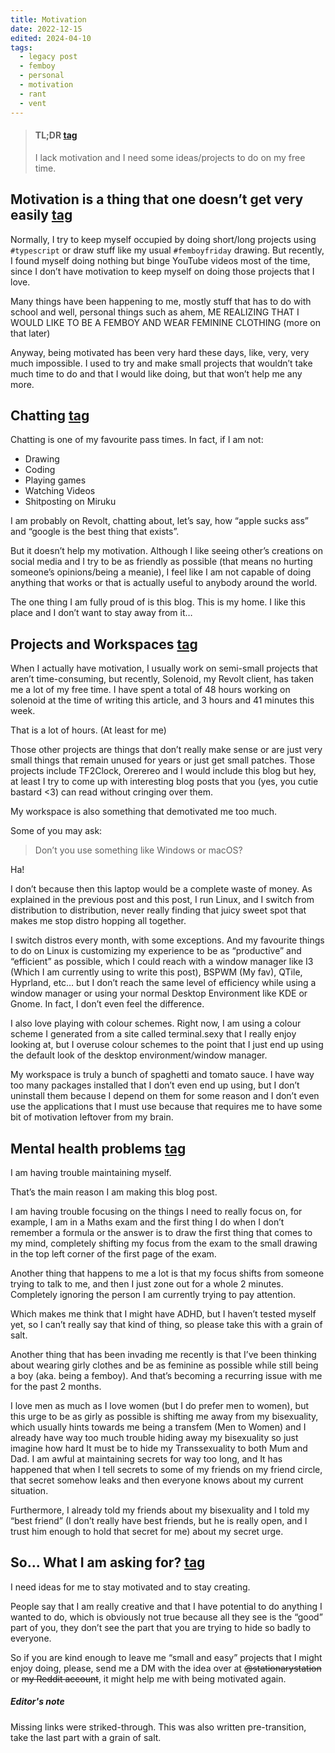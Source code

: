 ```yaml
---
title: Motivation
date: 2022-12-15
edited: 2024-04-10
tags:
  - legacy post
  - femboy
  - personal
  - motivation
  - rant
  - vent
---
```

<blockquote>
<h4 id="tl-dr" tabindex="-1">TL;DR <a class="header-anchor" href="#tl-dr"><span class='material-symbols-outlined center'>tag</span></a></h4>
<p>I lack motivation and I need some ideas/projects to do on my free time.</p>
</blockquote>
<h2 id="motivation-is-a-thing-that-one-doesn-t-get-very-easily" tabindex="-1">Motivation is a thing that one doesn’t get very easily <a class="header-anchor" href="#motivation-is-a-thing-that-one-doesn-t-get-very-easily"><span class='material-symbols-outlined center'>tag</span></a></h2>
<p>Normally, I try to keep myself occupied by doing short/long projects using <code>#typescript</code> or draw stuff like my usual <code>#femboyfriday</code> drawing. But recently, I found myself doing nothing but binge YouTube videos most of the time, since I don’t have motivation to keep myself on doing those projects that I love.</p>
<p>Many things have been happening to me, mostly stuff that has to do with school and well, personal things such as ahem, ME REALIZING THAT I WOULD LIKE TO BE A FEMBOY AND WEAR FEMININE CLOTHING (more on that later)</p>
<p>Anyway, being motivated has been very hard these days, like, very, very much impossible. I used to try and make small projects that wouldn’t take much time to do and that I would like doing, but that won’t help me any more.</p>
<h2 id="chatting" tabindex="-1">Chatting <a class="header-anchor" href="#chatting"><span class='material-symbols-outlined center'>tag</span></a></h2>
<p>Chatting is one of my favourite pass times. In fact, if I am not:</p>
<ul>
<li>Drawing</li>
<li>Coding</li>
<li>Playing games</li>
<li>Watching Videos</li>
<li>Shitposting on Miruku</li>
</ul>
<p>I am probably on Revolt, chatting about, let’s say, how “apple sucks ass” and “google is the best thing that exists”.</p>
<p>But it doesn’t help my motivation. Although I like seeing other’s creations on social media and I try to be as friendly as possible (that means no hurting someone’s opinions/being a meanie), I feel like I am not capable of doing anything that works or that is actually useful to anybody around the world.</p>
<p>The one thing I am fully proud of is this blog. This is my home. I like this place and I don’t want to stay away from it…</p>
<h2 id="projects-and-workspaces" tabindex="-1">Projects and Workspaces <a class="header-anchor" href="#projects-and-workspaces"><span class='material-symbols-outlined center'>tag</span></a></h2>
<p>When I actually have motivation, I usually work on semi-small projects that aren’t time-consuming, but recently, Solenoid, my Revolt client, has taken me a lot of my free time. I have spent a total of 48 hours working on solenoid at the time of writing this article, and 3 hours and 41 minutes this week.</p>
<p>That is a lot of hours. (At least for me)</p>
<p>Those other projects are things that don’t really make sense or are just very small things that remain unused for years or just get small patches. Those projects include TF2Clock, Orerereo and I would include this blog but hey, at least I try to come up with interesting blog posts that you (yes, you cutie bastard &lt;3) can read without cringing over them.</p>
<p>My workspace is also something that demotivated me too much.</p>
<p>Some of you may ask:</p>
<blockquote>
<p>Don’t you use something like Windows or macOS?</p>
</blockquote>
<p>Ha!</p>
<p>I don’t because then this laptop would be a complete waste of money. As explained in the previous post and this post, I run Linux, and I switch from distribution to distribution, never really finding that juicy sweet spot that makes me stop distro hopping all together.</p>
<p>I switch distros every month, with some exceptions. And my favourite things to do on Linux is customizing my experience to be as “productive” and “efficient” as possible, which I could reach with a window manager like I3 (Which I am currently using to write this post), BSPWM (My fav), QTile, Hyprland, etc… but I don’t reach the same level of efficiency while using a window manager or using your normal Desktop Environment like KDE or Gnome. In fact, I don’t even feel the difference.</p>
<p>I also love playing with colour schemes. Right now, I am using a colour scheme I generated from a site called terminal.sexy that I really enjoy looking at, but I overuse colour schemes to the point that I just end up using the default look of the desktop environment/window manager.</p>
<p>My workspace is truly a bunch of spaghetti and tomato sauce. I have way too many packages installed that I don’t even end up using, but I don’t uninstall them because I depend on them for some reason and I don’t even use the applications that I must use because that requires me to have some bit of motivation leftover from my brain.</p>
<h2 id="mental-health-problems" tabindex="-1">Mental health problems <a class="header-anchor" href="#mental-health-problems"><span class='material-symbols-outlined center'>tag</span></a></h2>
<p>I am having trouble maintaining myself.</p>
<p>That’s the main reason I am making this blog post.</p>
<p>I am having trouble focusing on the things I need to really focus on, for example, I am in a Maths exam and the first thing I do when I don’t remember a formula or the answer is to draw the first thing that comes to my mind, completely shifting my focus from the exam to the small drawing in the top left corner of the first page of the exam.</p>
<p>Another thing that happens to me a lot is that my focus shifts from someone trying to talk to me, and then I just zone out for a whole 2 minutes. Completely ignoring the person I am currently trying to pay attention.</p>
<p>Which makes me think that I might have ADHD, but I haven’t tested myself yet, so I can’t really say that kind of thing, so please take this with a grain of salt.</p>
<p>Another thing that has been invading me recently is that I’ve been thinking about wearing girly clothes and be as feminine as possible while still being a boy (aka. being a femboy). And that’s becoming a recurring issue with me for the past 2 months.</p>
<p>I love men as much as I love women (but I do prefer men to women), but this urge to be as girly as possible is shifting me away from my bisexuality, which usually hints towards me being a transfem (Men to Women) and I already have way too much trouble hiding away my bisexuality so just imagine how hard It must be to hide my Transsexuality to both Mum and Dad. I am awful at maintaining secrets for way too long, and It has happened that when I tell secrets to some of my friends on my friend circle, that secret somehow leaks and then everyone knows about my current situation.</p>
<p>Furthermore, I already told my friends about my bisexuality and I told my “best friend” (I don’t really have best friends, but he is really open, and I trust him enough to hold that secret for me) about my secret urge.</p>
<h2 id="so-what-i-am-asking-for" tabindex="-1">So... What I am asking for? <a class="header-anchor" href="#so-what-i-am-asking-for"><span class='material-symbols-outlined center'>tag</span></a></h2>
<p>I need ideas for me to stay motivated and to stay creating.</p>
<p>People say that I am really creative and that I have potential to do anything I wanted to do, which is obviously not true because all they see is the “good” part of you, they don’t see the part that you are trying to hide so badly to everyone.</p>
<p>So if you are kind enough to leave me “small and easy” projects that I might enjoy doing, please, send me a DM with the idea over at <s>@stationarystation</s> or <s>my Reddit account</s>, it might help me with being motivated again.</p>
<h5>Editor's note</h5>
<p>Missing links were striked-through. This was also written pre-transition, take the last part with a grain of salt.</p>

